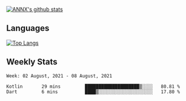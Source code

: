[![ANNX's github stats](https://github-readme-stats.vercel.app/api?username=NXAN2901&count_private=true&show_icons=true&theme=vue)](https://github.com/NXAN2901)

## Languages
[![Top Langs](https://github-readme-stats.vercel.app/api/top-langs/?username=NXAN2901)](https://github.com/NXAN2901)

## Weekly Stats
<!--START_SECTION:waka-->
```text
Week: 02 August, 2021 - 08 August, 2021

Kotlin       29 mins         ████████████████████▒░░░░   80.81 % 
Dart         6 mins          ████▒░░░░░░░░░░░░░░░░░░░░   17.80 % 
```
<!--END_SECTION:waka-->
